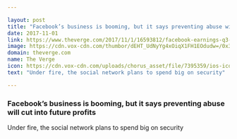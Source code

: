 ```yaml
---

layout: post
title: "Facebook’s business is booming, but it says preventing abuse will cut into future profits"
date: 2017-11-01
link: https://www.theverge.com/2017/11/1/16593812/facebook-earnings-q3-third-quarter-2017
image: https://cdn.vox-cdn.com/thumbor/dEHT_UdNyYg4xOiqX1FH1EOdudw=/0x308:4291x2555/fit-in/1200x630/cdn.vox-cdn.com/uploads/chorus_asset/file/9586569/814600274.jpg
domain: theverge.com
name: The Verge
icon: https://cdn.vox-cdn.com/uploads/chorus_asset/file/7395359/ios-icon.0.png
text: "Under fire, the social network plans to spend big on security"

---
```


### Facebook’s business is booming, but it says preventing abuse will cut into future profits

Under fire, the social network plans to spend big on security